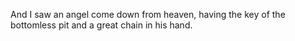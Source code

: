 And I saw an angel come down from heaven, having the key of the bottomless pit and a great chain in his hand.
